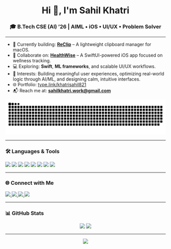 <h1 align="center">Hi 👋, I'm Sahil Khatri</h1>
<h3 align="center">🎓 B.Tech CSE (AI) ’26 | AIML • iOS • UI/UX • Problem Solver</h3>

---

- 🚀 Currently building: [**ReClip**](https://github.com/khatrisahil1/ReClip-A-macOS-Clipboard-History-Manager) – A lightweight clipboard manager for macOS.
- 📱 Collaborate on: [**HealthWise**](https://github.com/khatrisahil1/HealthWise-iOS-Health-Wellness-App) – A SwiftUI-powered iOS app focused on wellness tracking.
- 💻 Exploring: **Swift**, **ML frameworks**, and scalable UI/UX workflows.
- 🧠 Interests: Building meaningful user experiences, optimizing real-world logic through AI/ML, and designing calm, intuitive interfaces.
- 🌐 Portfolio: [type.link/khatrisahil821](https://type.link/khatrisahil821)
- 📬 Reach me at: **sahilkhatri.work@gmail.com**
<div align="center">
 <img src="https://raw.githubusercontent.com/MrAyushBajpai/MrAyushBajpai/output/snake.svg" alt="Snake animation" />
</div>

---

### 🛠️ Languages & Tools

<div align="left">
  <img src="https://cdn.jsdelivr.net/gh/devicons/devicon/icons/c/c-original.svg" height="40" />
  <img src="https://cdn.jsdelivr.net/gh/devicons/devicon/icons/cplusplus/cplusplus-original.svg" height="40" />
  <img src="https://cdn.jsdelivr.net/gh/devicons/devicon/icons/javascript/javascript-original.svg" height="40" />
  <img src="https://cdn.jsdelivr.net/gh/devicons/devicon/icons/swift/swift-original.svg" height="40" />
  <img src="https://cdn.jsdelivr.net/gh/devicons/devicon/icons/html5/html5-original.svg" height="40" />
  <img src="https://cdn.jsdelivr.net/gh/devicons/devicon/icons/css3/css3-original.svg" height="40" />
  <img src="https://cdn.jsdelivr.net/gh/devicons/devicon/icons/python/python-original.svg" height="40" />
  <img src="https://cdn.jsdelivr.net/gh/devicons/devicon/icons/figma/figma-original.svg" height="40" />
 
</div>

---


### 🌐 Connect with Me

<div align="left">
  <a href="mailto:sahilkhatri.work@gmail.com" target="_blank">
    <img src="https://img.shields.io/static/v1?message=Gmail&logo=gmail&label=&color=D14836&logoColor=white&style=for-the-badge" height="35" />
  </a>
  <a href="https://www.linkedin.com/in/sahilkhatri01" target="_blank">
    <img src="https://img.shields.io/static/v1?message=LinkedIn&logo=linkedin&label=&color=0077B5&logoColor=white&style=for-the-badge" height="35" />
  </a>
  <a href="https://x.com/khatrisahil821" target="_blank">
    <img src="https://img.shields.io/static/v1?message=Twitter&logo=twitter&label=&color=1DA1F2&logoColor=white&style=for-the-badge" height="35" />
  </a>
  <a href="https://medium.com/@sahilkhatri.work" target="_blank">
    <img src="https://img.shields.io/static/v1?message=Medium&logo=medium&label=&color=12100E&logoColor=white&style=for-the-badge" height="35" />
  </a>
</div>

---

### 📊 GitHub Stats

<div align="center">
  <img src="https://github-readme-stats.vercel.app/api?username=khatrisahil1&show_icons=true&theme=dracula&hide_border=false&include_all_commits=true&count_private=true" height="150" />
  <img src="https://github-readme-stats.vercel.app/api/top-langs/?username=khatrisahil1&layout=compact&theme=dracula&hide_border=false" height="150" />
</div>

---


<div align="center">
  <img src="https://profile-counter.glitch.me/khatrisahil1/count.svg?"  />
</div>
